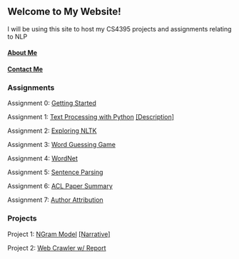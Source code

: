 ## Welcome to My Website!
I will be using this site to host my CS4395 projects and assignments relating to NLP

#### [About Me](https://kshi4234.github.io/CS4395-HLT/about)
#### [Contact Me](https://kshi4234.github.io/CS4395-HLT/contact)


### Assignments

Assignment 0: [Getting Started](https://github.com/kshi4234/CS4395-HLT/blob/main/assignments/assignment%200/Overview%20of%20NLP.pdf)

Assignment 1: [Text Processing with Python](https://github.com/kshi4234/CS4395-HLT/tree/main/assignments/assignment%201) [[Description]](https://kshi4234.github.io/CS4395-HLT/descriptions)

Assignment 2: [Exploring NLTK](https://github.com/kshi4234/CS4395-HLT/blob/main/assignments/assignment%202/Assignment%202.ipynb%20-%20Colaboratory.pdf)

Assignment 3: [Word Guessing Game](https://github.com/kshi4234/CS4395-HLT/tree/main/assignments/assignment%203)

Assignment 4: [WordNet](https://github.com/kshi4234/CS4395-HLT/blob/main/assignments/assignment%204)

Assignment 5: [Sentence Parsing](https://github.com/kshi4234/CS4395-HLT/tree/main/assignments/assignment%205)

Assignment 6: [ACL Paper Summary](https://github.com/kshi4234/CS4395-HLT/blob/main/assignments/ACL-Paper-Summary/ACL-Paper-Summary.pdf)

Assignment 7: [Author Attribution](https://github.com/kshi4234/CS4395-HLT/blob/main/assignments/Author%20Attribution/Author%20Attribution.ipynb%20-%20Colaboratory.pdf)

### Projects

Project 1: [NGram Model](https://github.com/kshi4234/CS4395-HLT/tree/main/assignments/Ngrams) [[Narrative]](https://github.com/kshi4234/CS4395-HLT/blob/main/assignments/Ngrams/NGram%20Write%20Up.pdf)

Project 2: [Web Crawler w/ Report](https://github.com/kshi4234/CS4395-HLT/tree/main/assignments/Web%20Crawler)
